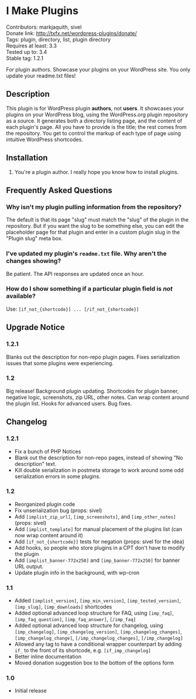 # I Make Plugins #
Contributors: markjaquith, sivel  
Donate link: http://txfx.net/wordpress-plugins/donate/  
Tags: plugin, directory, list, plugin directory  
Requires at least: 3.3  
Tested up to: 3.4  
Stable tag: 1.2.1  

For plugin authors. Showcase your plugins on your WordPress site. You only update your readme.txt files!

## Description ##

This plugin is for WordPress plugin __authors__, not __users__. It showcases your plugins on your WordPress blog, using the WordPress.org plugin repository as a source. It generates both a directory listing page, and the content of each plugin's page. All you have to provide is the title; the rest comes from the repository. You get to control the markup of each type of page using intuitive WordPress shortcodes.

## Installation ##

1. You're a plugin author. I really hope you know how to install plugins.

## Frequently Asked Questions ##

### Why isn't my plugin pulling information from the repository? ###

The default is that its page "slug" must match the "slug" of the plugin in the repository. But if you want the slug to be something else, you can edit the placeholder page for that plugin and enter in a custom plugin slug in the "Plugin slug" meta box.

### I've updated my plugin's `readme.txt` file. Why aren't the changes showing? ###

Be patient. The API responses are updated once an hour.

### How do I show something if a particular plugin field is *not* available? ###

Use: `[if_not_{shortcode}] ... [/if_not_{shortcode}]`

## Upgrade Notice ##

### 1.2.1 ###
Blanks out the description for non-repo plugin pages. Fixes serialization issues that some plugins were experiencing.

### 1.2 ###
Big release! Background plugin updating. Shortcodes for plugin banner, negative logic, screenshots, zip URL, other notes. Can wrap content around the plugin list. Hooks for advanced users. Bug fixes.

## Changelog ##

### 1.2.1 ###
* Fix a bunch of PHP Notices
* Blank out the description for non-repo pages, instead of showing "No description" text.
* Kill double serialization in postmeta storage to work around some odd serialization errors in some plugins.

### 1.2 ###
* Reorganized plugin code
* Fix unserialization bug (props: sivel)
* Add `[implist_zip_url]`, `[imp_screenshots]`, and `[imp_other_notes]` (props: sivel)
* Add `[implist_template]` for manual placement of the plugins list (can now wrap content around it)
* Add `[if_not_{shortcode}]` tests for negation (props: sivel for the idea)
* Add hooks, so people who store plugins in a CPT don't have to modify the plugin
* Add `[implist_banner-772x250]` and `[imp_banner-772x250]` for banner URL output.
* Update plugin info in the background, with wp-cron

### 1.1 ###
* Added `[implist_version]`, `[imp_min_version]`, `[imp_tested_version]`, `[imp_slug]`, `[imp_downloads]` shortcodes
* Added optional advanced loop structure for FAQ, using `[imp_faq]`, `[imp_faq_question]`, `[imp_faq_answer]`, `[/imp_faq]`
* Added optional advanced loop structure for changelog, using `[imp_changelog]`, `[imp_changelog_version]`, `[imp_changelog_changes]`, `[imp_changelog_change]`, `[/imp_changelog_changes]`, `[/imp_changelog]`
* Allowed any tag to have a conditional wrapper counterpart by adding `if_` to the front of its shortcode, e.g. `[if_imp_changelog]`
* Better inline documentation
* Moved donation suggestion box to the bottom of the options form

### 1.0 ###
* Initial release
